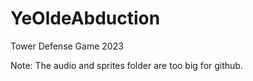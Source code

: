 # YeOldeAbduction
Tower Defense Game 2023


Note: The audio and sprites folder are too big for github. 
